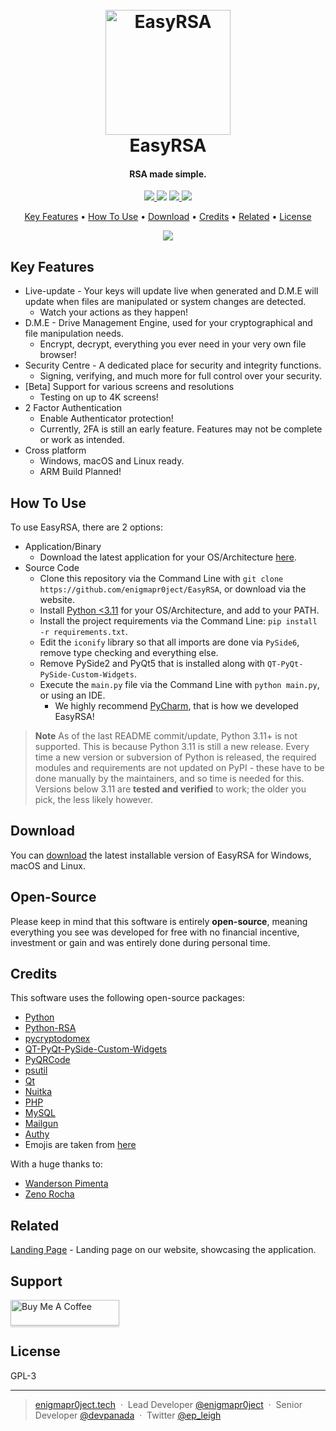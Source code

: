 
<h1 align="center">
  <br>
  <a href="https://enigmapr0ject.tech/easyrsa"><img src="https://i.imgur.com/1dgTHZ8.png" alt="EasyRSA" width="200"></a>
  <br>
  EasyRSA
  <br>
</h1>

<h4 align="center">RSA made simple.</h4>

<p align="center">
  <a href="https://github.com/enigmapr0ject/EasyRSA/releases">
    <img src="https://img.shields.io/github/v/release/enigmapr0ject/EasyRSA?label=Release&logo=GitHub&sort=semver&style=for-the-badge">
  </a>
  <a href="https://github.com/enigmapr0ject/EasyRSA/branches"><img src="https://img.shields.io/github/last-commit/enigmapr0ject/EasyRSA?logo=GitHub&style=for-the-badge"></a>
  <a href="https://github.com/enigmapr0ject/EasyRSA/releases/tag/0.0.5">
      <img src="https://img.shields.io/github/repo-size/enigmapr0ject/EasyRSA?logo=GitHub&style=for-the-badge">
  </a>
  <a href="https://github.com/enigmapr0ject/EasyRSA/blob/main/main.py">
    <img src="https://img.shields.io/github/license/enigmapr0ject/EasyRSA?style=for-the-badge">
  </a>
</p>

<p align="center">
  <a href="#key-features">Key Features</a> •
  <a href="#how-to-use">How To Use</a> •
  <a href="#download">Download</a> •
  <a href="#credits">Credits</a> •
  <a href="#related">Related</a> •
  <a href="#license">License</a>
</p>

<p align="center">
<img src="https://user-images.githubusercontent.com/55900441/213927396-2fc23f79-328d-43cf-b504-404f836d17f1.gif">
</p>

## Key Features

* Live-update - Your keys will update live when generated and D.M.E will update when files are manipulated or system changes are detected.
  - Watch your actions as they happen!
* D.M.E - Drive Management Engine, used for your cryptographical and file manipulation needs.
  - Encrypt, decrypt, everything you ever need in your very own file browser!
* Security Centre - A dedicated place for security and integrity functions.
  - Signing, verifying, and much more for full control over your security.
* [Beta] Support for various screens and resolutions
  - Testing on up to 4K screens!
* 2 Factor Authentication
  - Enable Authenticator protection!
  - Currently, 2FA is still an early feature. Features may not be complete or work as intended.
* Cross platform
  - Windows, macOS and Linux ready.
  - ARM Build Planned!

## How To Use

To use EasyRSA, there are 2 options:

* Application/Binary
  - Download the latest application for your OS/Architecture [here](https://github.com/enigmapr0ject/EasyRSA/releases).
* Source Code
  - Clone this repository via the Command Line with `git clone https://github.com/enigmapr0ject/EasyRSA`, or download via the website.
  - Install [Python <3.11](https://python.org) for your OS/Architecture, and add to your PATH.
  - Install the project requirements via the Command Line: `pip install -r requirements.txt`.
  - Edit the `iconify` library so that all imports are done via `PySide6`, remove type checking and everything else.
  - Remove PySide2 and PyQt5 that is installed along with `QT-PyQt-PySide-Custom-Widgets`.
  - Execute the `main.py` file via the Command Line with `python main.py`, or using an IDE.
    - We highly recommend [PyCharm](https://www.jetbrains.com/pycharm/), that is how we developed EasyRSA!

> **Note**
> As of the last README commit/update, Python 3.11+ is not supported. This is because Python 3.11 is still a new release. Every time a new version or subversion of Python is released, the required modules and requirements are not updated on PyPI - these have to be done manually by the maintainers, and so time is needed for this. Versions below 3.11 are **tested and verified** to work; the older you pick, the less likely however.

## Download

You can [download](https://github.com/enigmapr0ject/EasyRSA/releases/tag/0.0.5) the latest installable version of EasyRSA for Windows, macOS and Linux.

## Open-Source

Please keep in mind that this software is entirely **open-source**, meaning everything you see was developed for free with no financial incentive, investment or gain and was entirely done during personal time.

## Credits

This software uses the following open-source packages:

- [Python](https://python.org/)
- [Python-RSA](https://github.com/sybrenstuvel/python-rsa)
- [pycryptodomex](https://pypi.org/project/pycryptodomex/)
- [QT-PyQt-PySide-Custom-Widgets](https://github.com/KhamisiKibet/QT-PyQt-PySide-Custom-Widgets)
- [PyQRCode](https://pypi.org/project/PyQRCode/)
- [psutil](https://pypi.org/project/psutil/)
- [Qt](https://qt.io)
- [Nuitka](https://nuitka.net)
- [PHP](https://php.net)
- [MySQL](https://mysql.com)
- [Mailgun](https://www.mailgun.com/)
- [Authy](https://authy.com/)
- Emojis are taken from [here](https://github.com/arvida/emoji-cheat-sheet.com)

With a huge thanks to:

- [Wanderson Pimenta](https://github.com/Wanderson-Magalhaes)
- [Zeno Rocha](https://zenorocha.com/)

## Related

[Landing Page](https://enigmapr0ject.tech/easyrsa) - Landing page on our website, showcasing the application.

## Support

<a href="https://www.buymeacoffee.com/enigmapr0ject" target="_blank"><img src="https://www.buymeacoffee.com/assets/img/custom_images/purple_img.png" alt="Buy Me A Coffee" style="height: 41px !important;width: 174px !important;box-shadow: 0px 3px 2px 0px rgba(190, 190, 190, 0.5) !important;-webkit-box-shadow: 0px 3px 2px 0px rgba(190, 190, 190, 0.5) !important;" ></a>

## License

GPL-3 

---

> [enigmapr0ject.tech](https://enigmapr0ject.tech) &nbsp;&middot;&nbsp;
> Lead Developer [@enigmapr0ject](https://github.com/enigmapr0ject) &nbsp;&middot;&nbsp;
> Senior Developer [@devpanada](https://github.com/devpanada) &nbsp;&middot;&nbsp;
> Twitter [@ep_leigh](https://twitter.com/ep_leigh)
